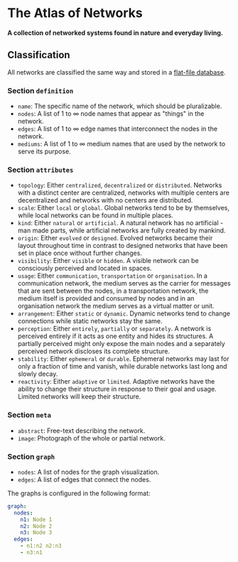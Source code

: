 # The Atlas of Networks

**A collection of networked systems found in nature and everyday living.**

## Classification

All networks are classified the same way and stored in a [flat-file database](https://github.com/networkedartifacts/atlas/tree/master/data/networks).

### Section `definition`

- `name`: The specific name of the network, which should be pluralizable.
- `nodes`: A list of 1 to ∞ node names that appear as "things" in the network.
- `edges`: A list of 1 to ∞ edge names that interconnect the nodes in the network.
- `mediums`: A list of 1 to ∞ medium names that are used by the network to serve its purpose.

### Section `attributes`

- `topology`: Either `centralized`, `decentralized` or `distributed`. Networks with a distinct center are centralized, networks with multiple centers are decentralized and networks with no centers are distributed.
- `scale`: Either `local` or `global`. Global networks tend to be by themselves, while local networks can be found in multiple places.
- `kind`: Either `natural` or `artificial`. A natural network has no artificial - man made parts, while artificial networks are fully created by mankind.
- `origin`: Either `evolved` or `designed`. Evolved networks became their layout throughout time in contrast to designed networks that have been set in place once without further changes.
- `visibility`: Either `visible` or `hidden`. A visible network can be consciously perceived and located in spaces.
- `usage`: Either `communication`, `transportation` or `organisation`. In a communication network, the medium serves as the carrier for messages that are sent between the nodes, in a transportation network, the medium itself is provided and consumed by nodes and in an organisation network the medium serves as a virtual matter or unit.
- `arrangement`: Either `static` or `dynamic`. Dynamic networks tend to change connections while static networks stay the same.
- `perception`: Either `entirely`, `partially` or `separately`. A network is perceived entirely if it acts as one entity and hides its structures. A partially perceived might only expose the main nodes and a separately perceived network discloses its complete structure.
- `stability`: Either `ephemeral` or `durable`. Ephemeral networks may last for only a fraction of time and vanish, while durable networks last long and slowly decay.
- `reactivity`: Either `adaptive` or `limited`. Adaptive networks have the ability to change their structure in response to their goal and usage. Limited networks will keep their structure.

### Section `meta`

- `abstract`: Free-text describing the network.
- `image`: Photograph of the whole or partial network.

### Section `graph`

- `nodes`: A list of nodes for the graph visualization.
- `edges`: A list of edges that connect the nodes.

The graphs is configured in the following format:

```yml
graph:
  nodes:
    n1: Node 1
    n2: Node 2
    n3: Node 3
  edges:
    - n1:n2 n2:n3
    - n3:n1
```
